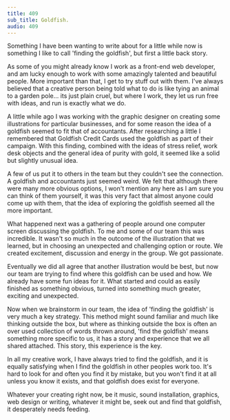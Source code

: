 ```yaml
---
title: 409
sub_title: Goldfish.
audio: 409
---
```


Something I have been wanting to write about for a little while now is something I like to call 'finding the goldfish', but first a little back story.

As some of you might already know I work as a front-end web developer, and am lucky enough to work with some amazingly talented and beautiful people. More important than that, I get to try stuff out with them. I've always believed that a creative person being told what to do is like tying an animal to a garden pole… its just plain cruel, but where I work, they let us run free with ideas, and run is exactly what we do.

A little while ago I was working with the graphic designer on creating some illustrations for particular businesses, and for some reason the idea of a goldfish seemed to fit that of accountants. After researching a little I remembered that Goldfish Credit Cards used the goldfish as part of their campaign. With this finding, combined with the ideas of stress relief, work desk objects and the general idea of purity with gold, it seemed like a solid but slightly unusual idea.

A few of us put it to others in the team but they couldn't see the connection. A goldfish and accountants just seemed weird. We felt that although there were many more obvious options, I won't mention any here as I am sure you can think of them yourself, it was this very fact that almost anyone could come up with them, that the idea of exploring the goldfish seemed all the more important.

What happened next was a gathering of people around one computer screen discussing the goldfish. To me and some of our team this was incredible. It wasn't so much in the outcome of the illustration that we learned, but in choosing an unexpected and challenging option or route. We created excitement, discussion and energy in the group. We got passionate.

Eventually we did all agree that another illustration would be best, but now our team are trying to find where this goldfish can be used and how. We already have some fun ideas for it. What  started and could as easily finished as something obvious, turned into something much greater, exciting and unexpected.

Now when we brainstorm in our team, the idea of 'finding the goldfish' is very much a key strategy. This method might sound familiar and much like thinking outside the box, but where as thinking outside the box is often an over used collection of words thrown around, 'find the goldfish' means something more specific to us, it has a story and experience that we all shared attached. This story, this experience is the key.

In all my creative work, I have always tried to find the goldfish, and it is equally satisfying when I find the goldfish in other peoples work too. It's hard to look for and often you find it by mistake, but you won't find it at all unless you know it exists, and that goldfish does exist for everyone. 

Whatever your creating right now, be it music, sound installation, graphics, web design or writing, whatever it might be, seek out and find that goldfish, it desperately needs feeding.